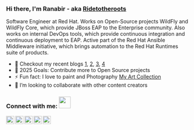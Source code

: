 ### Hi there, I'm Ranabir - aka [Ridetotheroots](https://twitter.com/Ridetotheroots)

Software Engineer at Red Hat. Works on Open-Source projects WildFly and WildFly Core, which provide JBoss EAP to the Enterprise community. Also works on internal DevOps tools, which provide continuous integration and continuous deployment to EAP. Active part of the Red Hat Ansible Middleware initiative, which brings automation to the Red Hat Runtimes suite of products.

- 🌱 Checkout my recent blogs [1](https://dzone.com/articles/top-5-free-and-open-source-game-engines-you-should), [2](https://opensource.com/article/21/7/wildfly), [3](https://opensource.com/article/21/7/run-apps-wildfly), [4](https://www.wildfly.org/news/2023/09/27/Hacktoberfest-2023/)
- 🥅 2025 Goals: Contribute more to Open Source projects
- ⚡ Fun fact: I love to paint and Photography [My Art Collection](https://github.com/Ridetotheroots/artwork/blob/master/README.md)
- 👯 I’m looking to collaborate with other content creators

### Connect with me:  <img src="https://media.giphy.com/media/LnQjpWaON8nhr21vNW/giphy.gif" height="32">

[<img align="left" width="22px" alt="Ranabir's Instagram" height="22px" src="https://github.com/gauravghongde/social-icons/blob/master/SVG/Color/Instagram.svg" />](https://www.instagram.com/ridetotheroots/?hl=en)
[<img align="left" width="22px" alt="Ranabir's Youtube" height="22px" src="https://github.com/gauravghongde/social-icons/blob/master/SVG/Color/Youtube.svg" />](https://www.youtube.com/watch?v=E-S5o_UZFgw&t=1s)
[<img align="left" width="22px" alt="Ranabir's Twitter" height="22px" src="https://github.com/gauravghongde/social-icons/blob/master/PNG/Color/Twitter.png" />](https://twitter.com/Ridetotheroots)
[<img align="left" width="22px" alt="Ranabir's Linkedin" height="22px" src="https://github.com/gauravghongde/social-icons/blob/master/PNG/Color/LinkedIN.png" />](https://www.linkedin.com/in/ranabir-chakraborty-a71074b4/)
[<img align="left" width="22px" alt="Ranabir's facebook" height="22px" src="https://github.com/gauravghongde/social-icons/blob/master/PNG/Color/Facebook.png" />](https://www.facebook.com/ranabir.chakraborty218/)
